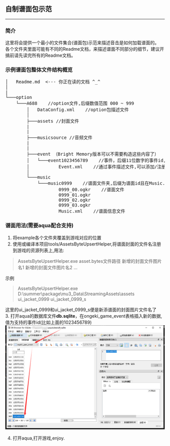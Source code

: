 ## 自制谱面包示范
----
### 简介
这里将会提供一个最小的文件集合(谱面包)示范来描述音击是如何加载谱面的。<br>
各个文件夹里面可能有不同的Readme文档，来描述谱面不同部分的细节，建议开搞前请先读完所有的Readme文档。

### 示例谱面包整体文件结构概览
<pre>
│   Readme.md  <--- 你正在读的文档 ^_^
│
|
└───option
    └───A688    //option文件,后缀数值范围 000 ~ 999
        │   DataConfig.xml    //option包描述文件
        │
        ├───assets //封面文件
        |
        |
        ├───musicsource //音频文件
        |
        |   
        ├───event （Bright Memory版本可以不需要构造这些内容了）
        │   └───event1023456789    //事件，后缀11位数字的事件id,且不能和其他已有事件id冲突
        │           Event.xml    //通过事件描述文件,可以添加/注册谱面文件及内容(但需要服务器支持)
        │
        └───music 
            └───music0999    //谱面文件夹,后缀为谱面id且在Music.xml钦定
                    0999_00.ogkr    //谱面文件
                    0999_01.ogkr
                    0999_02.ogkr   
                    0999_03.ogkr
                    Music.xml    //谱面信息文件
</pre>

### 谱面用法(需要aqua配合支持)

1. 将example各个文件夹覆盖到游戏对应的位置
2. 使用或编译本项目tools/AssetsByteUpsertHelper,将谱面封面的文件名注册到游戏的资源列表上,用法:

> AssetsByteUpsertHelper.exe asset.bytes文件路径 新增的封面文件图片名1 新增的封面文件图片名2 ...

示例

> AssetsByteUpsertHelper.exe D:\\summer\\package\\mu3_Data\\StreamingAssets\\assets ui_jacket_0999 ui_jacket_0999_s

这里的ui_jacket_0999和ui_jacket_0999_s便是新添谱面的封面图片文件名了<br>
3. 打开aqua的数据库文件**db.sqlite**，在ongeki_game_event表格插入新的数据,值为支持的事件id(比如上面的1023456789)
![](./readme_img/1.png)

4. 打开aqua,打开游戏,enjoy.


